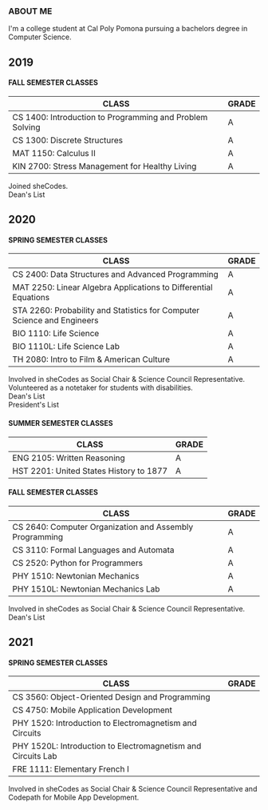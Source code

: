 ### ABOUT ME
I'm a college student at Cal Poly Pomona pursuing a bachelors degree in Computer Science. 

## 2019

#### FALL SEMESTER CLASSES

| CLASS | GRADE |
| ----- | ----- |
| CS 1400: Introduction to Programming and Problem Solving | A |
| CS 1300: Discrete Structures | A |
| MAT 1150: Calculus II | A |
| KIN 2700: Stress Management for Healthy Living | A |

Joined sheCodes.\
Dean's List

## 2020

#### SPRING SEMESTER CLASSES

| CLASS | GRADE |
| ----- | ----- |
| CS 2400: Data Structures and Advanced Programming | A |
| MAT 2250: Linear Algebra Applications to Differential Equations | A |
| STA 2260: Probability and Statistics for Computer Science and Engineers | A |
| BIO 1110: Life Science | A |
| BIO 1110L: Life Science Lab | A |
| TH 2080: Intro to Film & American Culture | A |

Involved in sheCodes as Social Chair & Science Council Representative.\
Volunteered as a notetaker for students with disabilities.\
Dean's List\
President's List

#### SUMMER SEMESTER CLASSES

| CLASS | GRADE |
| ----- | ----- |
| ENG 2105: Written Reasoning | A |
| HST 2201: United States History to 1877 | A |

#### FALL SEMESTER CLASSES

| CLASS | GRADE |
| ----- | ----- |
| CS 2640: Computer Organization and Assembly Programming | A |
| CS 3110: Formal Languages and Automata | A |
| CS 2520: Python for Programmers | A |
| PHY 1510: Newtonian Mechanics | A |
| PHY 1510L: Newtonian Mechanics Lab | A |

Involved in sheCodes as Social Chair & Science Council Representative.\
Dean's List

## 2021

#### SPRING SEMESTER CLASSES

| CLASS | GRADE |
| ----- | ----- |
| CS 3560: Object-Oriented Design and Programming |  |
| CS 4750: Mobile Application Development |  |
| PHY 1520: Introduction to Electromagnetism and Circuits |  |
| PHY 1520L: Introduction to Electromagnetism and Circuits Lab |  |
| FRE 1111: Elementary French I |  |

Involved in sheCodes as Social Chair & Science Council Representative and Codepath for Mobile App Development.



